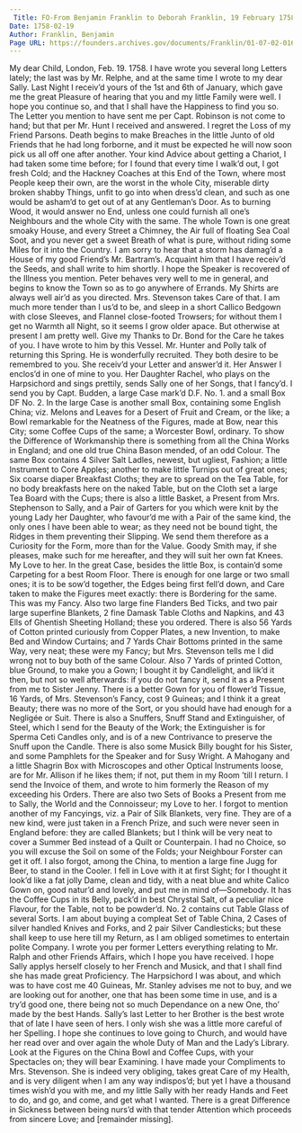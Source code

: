 ```yaml
---
 Title: FO-From Benjamin Franklin to Deborah Franklin, 19 February 1758
Date: 1758-02-19
Author: Franklin, Benjamin
Page URL: https://founders.archives.gov/documents/Franklin/01-07-02-0163
---
```


My dear Child,
London, Feb. 19. 1758.
I have wrote you several long Letters lately; the last was by Mr. Relphe, and at the same time I wrote to my dear Sally.
Last Night I receiv’d yours of the 1st and 6th of January, which gave me the great Pleasure of hearing that you and my little Family were well. I hope you continue so, and that I shall have the Happiness to find you so. The Letter you mention to have sent me per Capt. Robinson is not come to hand; but that per Mr. Hunt I received and answered.
I regret the Loss of my Friend Parsons. Death begins to make Breaches in the little Junto of old Friends that he had long forborne, and it must be expected he will now soon pick us all off one after another.
Your kind Advice about getting a Chariot, I had taken some time before; for I found that every time I walk’d out, I got fresh Cold; and the Hackney Coaches at this End of the Town, where most People keep their own, are the worst in the whole City, miserable dirty broken shabby Things, unfit to go into when dress’d clean, and such as one would be asham’d to get out of at any Gentleman’s Door.
As to burning Wood, it would answer no End, unless one could furnish all one’s Neighbours and the whole City with the same. The whole Town is one great smoaky House, and every Street a Chimney, the Air full of floating Sea Coal Soot, and you never get a sweet Breath of what is pure, without riding some Miles for it into the Country.
I am sorry to hear that a storm has damag’d a House of my good Friend’s Mr. Bartram’s. Acquaint him that I have receiv’d the Seeds, and shall write to him shortly. I hope the Speaker is recovered of the Illness you mention.
Peter behaves very well to me in general, and begins to know the Town so as to go anywhere of Errands. My Shirts are always well air’d as you directed. Mrs. Stevenson takes Care of that. I am much more tender than I us’d to be, and sleep in a short Callico Bedgown with close Sleeves, and Flannel close-footed Trowsers; for without them I get no Warmth all Night, so it seems I grow older apace. But otherwise at present I am pretty well.
Give my Thanks to Dr. Bond for the Care he takes of you. I have wrote to him by this Vessel.
Mr. Hunter and Polly talk of returning this Spring. He is wonderfully recruited. They both desire to be remembred to you. She receiv’d your Letter and answer’d it. Her Answer I enclos’d in one of mine to you. Her Daughter Rachel, who plays on the Harpsichord and sings prettily, sends Sally one of her Songs, that I fancy’d.
I send you by Capt. Budden, a large Case mark’d D.F. No. 1. and a small Box DF No. 2. In the large Case is another small Box, containing some English China; viz. Melons and Leaves for a Desert of Fruit and Cream, or the like; a Bowl remarkable for the Neatness of the Figures, made at Bow, near this City; some Coffee Cups of the same; a Worcester Bowl, ordinary. To show the Difference of Workmanship there is something from all the China Works in England; and one old true China Bason mended, of an odd Colour. The same Box contains 4 Silver Salt Ladles, newest, but ugliest, Fashion; a little Instrument to Core Apples; another to make little Turnips out of great ones; Six coarse diaper Breakfast Cloths; they are to spread on the Tea Table, for no body breakfasts here on the naked Table, but on the Cloth set a large Tea Board with the Cups; there is also a little Basket, a Present from Mrs. Stephenson to Sally, and a Pair of Garters for you which were knit by the young Lady her Daughter, who favour’d me with a Pair of the same kind, the only ones I have been able to wear; as they need not be bound tight, the Ridges in them preventing their Slipping. We send them therefore as a Curiosity for the Form, more than for the Value. Goody Smith may, if she pleases, make such for me hereafter, and they will suit her own fat Knees. My Love to her.
In the great Case, besides the little Box, is contain’d some Carpeting for a best Room Floor. There is enough for one large or two small ones; it is to be sow’d together, the Edges being first fell’d down, and Care taken to make the Figures meet exactly: there is Bordering for the same. This was my Fancy. Also two large fine Flanders Bed Ticks, and two pair large superfine Blankets, 2 fine Damask Table Cloths and Napkins, and 43 Ells of Ghentish Sheeting Holland; these you ordered. There is also 56 Yards of Cotton printed curiously from Copper Plates, a new Invention, to make Bed and Window Curtains; and 7 Yards Chair Bottoms printed in the same Way, very neat; these were my Fancy; but Mrs. Stevenson tells me I did wrong not to buy both of the same Colour. Also 7 Yards of printed Cotton, blue Ground, to make you a Gown; I bought it by Candlelight, and lik’d it then, but not so well afterwards: if you do not fancy it, send it as a Present from me to Sister Jenny. There is a better Gown for you of flower’d Tissue, 16 Yards, of Mrs. Stevenson’s Fancy, cost 9 Guineas; and I think it a great Beauty; there was no more of the Sort, or you should have had enough for a Negligée or Suit. There is also a Snuffers, Snuff Stand and Extinguisher, of Steel, which I send for the Beauty of the Work; the Extinguisher is for Sperma Ceti Candles only, and is of a new Contrivance to preserve the Snuff upon the Candle. There is also some Musick Billy bought for his Sister, and some Pamphlets for the Speaker and for Susy Wright. A Mahogany and a little Shagrin Box with Microscopes and other Optical Instruments loose, are for Mr. Allison if he likes them; if not, put them in my Room ’till I return. I send the Invoice of them, and wrote to him formerly the Reason of my exceeding his Orders. There are also two Sets of Books a Present from me to Sally, the World and the Connoisseur; my Love to her. I forgot to mention another of my Fancyings, viz. a Pair of Silk Blankets, very fine. They are of a new kind, were just taken in a French Prize, and such were never seen in England before: they are called Blankets; but I think will be very neat to cover a Summer Bed instead of a Quilt or Counterpain. I had no Choice, so you will excuse the Soil on some of the Folds; your Neighbour Forster can get it off. I also forgot, among the China, to mention a large fine Jugg for Beer, to stand in the Cooler. I fell in Love with it at first Sight; for I thought it look’d like a fat jolly Dame, clean and tidy, with a neat blue and white Calico Gown on, good natur’d and lovely, and put me in mind of—Somebody. It has the Coffee Cups in its Belly, pack’d in best Chrystal Salt, of a peculiar nice Flavour, for the Table, not to be powder’d. No. 2 contains cut Table Glass of several Sorts. I am about buying a compleat Set of Table China, 2 Cases of silver handled Knives and Forks, and 2 pair Silver Candlesticks; but these shall keep to use here till my Return, as I am obliged sometimes to entertain polite Company.
I wrote you per former Letters everything relating to Mr. Ralph and other Friends Affairs, which I hope you have received.
I hope Sally applys herself closely to her French and Musick, and that I shall find she has made great Proficiency. The Harpsichord I was about, and which was to have cost me 40 Guineas, Mr. Stanley advises me not to buy, and we are looking out for another, one that has been some time in use, and is a try’d good one, there being not so much Dependance on a new One, tho’ made by the best Hands. Sally’s last Letter to her Brother is the best wrote that of late I have seen of hers. I only wish she was a little more careful of her Spelling. I hope she continues to love going to Church, and would have her read over and over again the whole Duty of Man and the Lady’s Library.
Look at the Figures on the China Bowl and Coffee Cups, with your Spectacles on; they will bear Examining.
I have made your Compliments to Mrs. Stevenson. She is indeed very obliging, takes great Care of my Health, and is very diligent when I am any way indispos’d; but yet I have a thousand times wish’d you with me, and my little Sally with her ready Hands and Feet to do, and go, and come, and get what I wanted. There is a great Difference in Sickness between being nurs’d with that tender Attention which proceeds from sincere Love; and [remainder missing].

